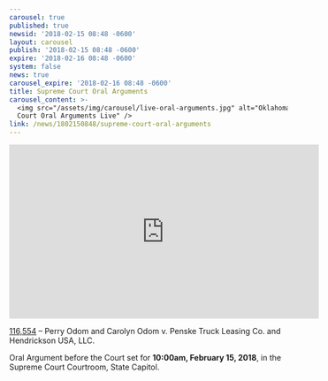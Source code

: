 ```yaml
---
carousel: true
published: true
newsid: '2018-02-15 08:48 -0600'
layout: carousel
publish: '2018-02-15 08:48 -0600'
expire: '2018-02-16 08:48 -0600'
system: false
news: true
carousel_expire: '2018-02-16 08:48 -0600'
title: Supreme Court Oral Arguments
carousel_content: >-
  <img src="/assets/img/carousel/live-oral-arguments.jpg" alt="Oklahoma Supreme
  Court Oral Arguments Live" />
link: /news/1802150848/supreme-court-oral-arguments
---
```

<iframe width="560" height="315" src="https://www.youtube.com/embed/CVfWUlCTgrg" frameborder="0" allowfullscreen></iframe>

[116,554](http://www.oscn.net/dockets/GetCaseInformation.aspx?db=appellate&number=116554) – Perry Odom and Carolyn Odom v. Penske Truck Leasing Co. and Hendrickson USA, LLC.

Oral Argument before the Court set for **10:00am, February 15, 2018**, in the Supreme Court Courtroom, State Capitol.
